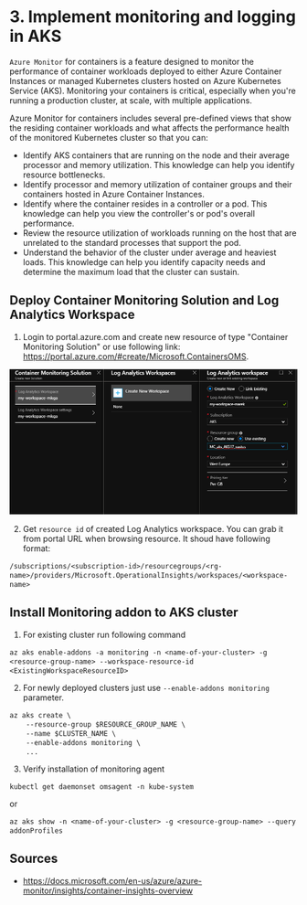 # 3. Implement monitoring and logging in AKS

`Azure Monitor` for containers is a feature designed to monitor the performance of container workloads deployed to either Azure Container Instances or managed Kubernetes clusters hosted on Azure Kubernetes Service (AKS). Monitoring your containers is critical, especially when you're running a production cluster, at scale, with multiple applications.

Azure Monitor for containers includes several pre-defined views that show the residing container workloads and what affects the performance health of the monitored Kubernetes cluster so that you can:
- Identify AKS containers that are running on the node and their average processor and memory utilization. This knowledge can help you identify resource bottlenecks.
- Identify processor and memory utilization of container groups and their containers hosted in Azure Container Instances. 
- Identify where the container resides in a controller or a pod. This knowledge can help you view the controller's or pod's overall performance.
- Review the resource utilization of workloads running on the host that are unrelated to the standard processes that support the pod.
- Understand the behavior of the cluster under average and heaviest loads. This knowledge can help you identify capacity needs and determine the maximum load that the cluster can sustain.

## Deploy Container Monitoring Solution and Log Analytics Workspace

1. Login to portal.azure.com and create new resource of type "Container Monitoring Solution" or use following link: https://portal.azure.com/#create/Microsoft.ContainersOMS.
   
![Log Analytics workspace](img/Log-Analytics-workspace.png) 

2. Get `resource id` of created Log Analytics workspace. You can grab it from portal URL when browsing resource. It shoud have following format:
   
```
/subscriptions/<subscription-id>/resourcegroups/<rg-name>/providers/Microsoft.OperationalInsights/workspaces/<workspace-name>
```

## Install Monitoring addon to AKS cluster

1. For existing cluster run following command

```shell
az aks enable-addons -a monitoring -n <name-of-your-cluster> -g <resource-group-name> --workspace-resource-id <ExistingWorkspaceResourceID>
```

2. For newly deployed clusters just use `--enable-addons monitoring` parameter.

```shell
az aks create \
    --resource-group $RESOURCE_GROUP_NAME \
    --name $CLUSTER_NAME \
    --enable-addons monitoring \
    ...
```

3. Verify installation of monitoring agent

```shell
kubectl get daemonset omsagent -n kube-system
```
or

```shell
az aks show -n <name-of-your-cluster> -g <resource-group-name> --query addonProfiles
```

## Sources
- https://docs.microsoft.com/en-us/azure/azure-monitor/insights/container-insights-overview
